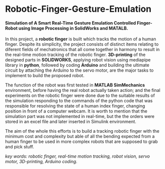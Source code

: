 # Robotic-Finger-Gesture-Emulation
#### Simulation of A Smart Real-Time Gesture Emulation Controlled Finger-Robot using Image Processing in SolidWorks and MATALB.

In this project, a **robotic finger** is built which tracks the motion of a human finger. Despite its simplicity, the project consists of distinct items relating to diferent fields of mechatronics that all come together in harmony to result in the real-time motion tracking of the robotic finger. **3D-printing** of the designed parts in **SOLIDWORKS**, applying robot vision using mediapipe library in **python**, followed by coding **Arduino** and building the ultimate circuit by attaching the Arduino to the servo motor, are the major tasks to implement to build the proposed robot.

The function of the robot was first tested in **MATLAB SimMechanics** environment, before having the real robot actually taken action; and the final experiments on the robotic finger were done due to the suitable results of the simulation responding to the commands of the python code that was responsible for resolving the state of a human index finger, changing position in front of a computer webcam. It is worth to mention that the simulation part was not implemented in real-time, but the the orders were stored in an excel file and later inserted in Simulink environment.

The aim of the whole this efforts is to build a tracking robotic finger with the minimum cost and complexity but able of all the bending expected from a human finger to be used in more complex robots that are supposed to grab and pick stuff.

*key words: robotic finger, real-time motion tracking, robot vision, servo motor, 3D-printing, Arduino coding.*

